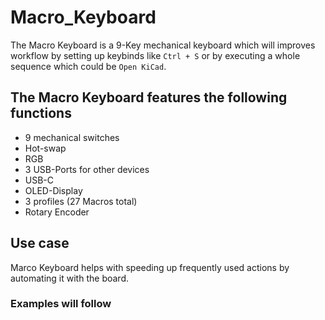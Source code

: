# Macro_Keyboard
The Macro Keyboard is a 9-Key mechanical keyboard which will improves workflow 
by setting up keybinds like `Ctrl + S` or by executing a whole sequence which could be `Open KiCad`.

## The Macro Keyboard features the following functions

- 9 mechanical switches
- Hot-swap
- RGB
- 3 USB-Ports for other devices
- USB-C
- OLED-Display
- 3 profiles (27 Macros total)
- Rotary Encoder

## Use case

Marco Keyboard helps with speeding up frequently used actions by automating it with the board.

### Examples will follow

